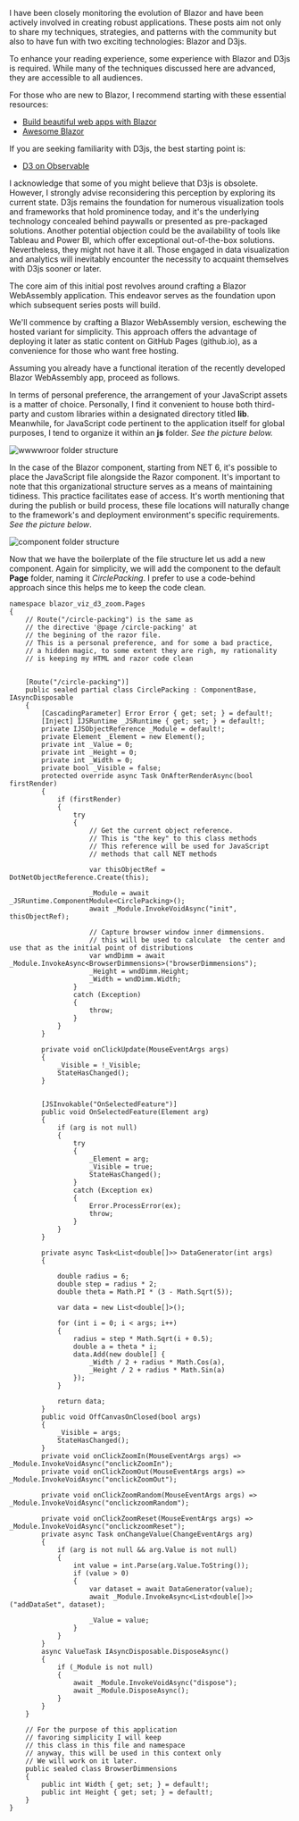 I have been closely monitoring the evolution of Blazor and have been actively involved in creating robust applications. These posts aim not only to share my techniques, strategies, and patterns with the community but also to have fun with two exciting technologies: Blazor and D3js.

To enhance your reading experience, some experience with Blazor and D3js is required. While many of the techniques discussed here are advanced, they are accessible to all audiences. 

For those who are new to Blazor, I recommend starting with these essential resources:
* [Build beautiful web apps with Blazor](https://dotnet.microsoft.com/en-us/apps/aspnet/web-apps/blazor)
* [Awesome Blazor](https://github.com/AdrienTorris/awesome-blazor)

If you are seeking familiarity with D3js, the best starting point is:
* [D3 on Observable](https://d3js.org/)

I acknowledge that some of you might believe that D3js is obsolete. However, I strongly advise reconsidering this perception by exploring its current state. D3js remains the foundation for numerous visualization tools and frameworks that hold prominence today, and it's the underlying technology concealed behind paywalls or presented as pre-packaged solutions. Another potential objection could be the availability of tools like Tableau and Power BI, which offer exceptional out-of-the-box solutions. Nevertheless, they might not have it all. Those engaged in data visualization and analytics will inevitably encounter the necessity to acquaint themselves with D3js sooner or later.

The core aim of this initial post revolves around crafting a Blazor WebAssembly application. This endeavor serves as the foundation upon which subsequent series posts will build.

We'll commence by crafting a Blazor WebAssembly version, eschewing the hosted variant for simplicity. This approach offers the advantage of deploying it later as static content on GitHub Pages (github.io), as a convenience for those who want free hosting.

Assuming you already have a functional iteration of the recently developed Blazor WebAssembly app, proceed as follows.

In terms of personal preference, the arrangement of your JavaScript assets is a matter of choice. Personally, I find it convenient to house both third-party and custom libraries within a designated directory titled **lib**. Meanwhile, for JavaScript code pertinent to the application itself for global purposes, I tend to organize it within an **js** folder. *See the picture below.*

![wwwwroor folder structure](https://dev-to-uploads.s3.amazonaws.com/uploads/articles/vte4fuxa7pieo78ze3kx.png)

In the case of the Blazor component, starting from NET 6, it's possible to place the JavaScript file alongside the Razor component. It's important to note that this organizational structure serves as a means of maintaining tidiness. This practice facilitates ease of access. It's worth mentioning that during the publish or build process, these file locations will naturally change to the framework's and deployment environment's specific requirements. *See the picture below*.

![component folder structure](https://dev-to-uploads.s3.amazonaws.com/uploads/articles/gjz21f30gtwtr3q6l6cb.png)

Now that we have the boilerplate of the file structure let us add a new component. Again for simplicity, we will add the component to the default **Page** folder, naming it *CirclePacking*. I prefer to use a code-behind approach since this helps me to keep the code clean.


```
namespace blazor_viz_d3_zoom.Pages
{
    // Route("/circle-packing") is the same as 
    // the directive '@page /circle-packing' at 
    // the begining of the razor file.
    // This is a personal preference, and for some a bad practice,
    // a hidden magic, to some extent they are righ, my rationality
    // is keeping my HTML and razor code clean


    [Route("/circle-packing")] 
    public sealed partial class CirclePacking : ComponentBase, IAsyncDisposable
    {
        [CascadingParameter] Error Error { get; set; } = default!;
        [Inject] IJSRuntime _JSRuntime { get; set; } = default!;
        private IJSObjectReference _Module = default!;
        private Element _Element = new Element();
        private int _Value = 0;
        private int _Height = 0;
        private int _Width = 0;
        private bool _Visible = false;        
        protected override async Task OnAfterRenderAsync(bool firstRender)
        {
            if (firstRender)
            {
                try
                {
                    // Get the current object reference.
                    // This is "the key" to this class methods
                    // This reference will be used for JavaScript
                    // methods that call NET methods

                    var thisObjectRef = DotNetObjectReference.Create(this);

                    _Module = await _JSRuntime.ComponentModule<CirclePacking>();
                    await _Module.InvokeVoidAsync("init", thisObjectRef);

                    // Capture browser window inner dimmensions.
                    // this will be used to calculate  the center and use that as the initial point of distributions
                    var wndDimm = await _Module.InvokeAsync<BrowserDimmensions>("browserDimmensions");
                    _Height = wndDimm.Height;
                    _Width = wndDimm.Width;                    
                }
                catch (Exception)
                {
                    throw;
                }
            }
        }

        private void onClickUpdate(MouseEventArgs args)
        {
            _Visible = !_Visible;
            StateHasChanged(); 
        }


        [JSInvokable("OnSelectedFeature")]
        public void OnSelectedFeature(Element arg)
        {
            if (arg is not null)
            {
                try
                {
                    _Element = arg; 
                    _Visible = true;
                    StateHasChanged();
                }
                catch (Exception ex)
                {
                    Error.ProcessError(ex);
                    throw;
                }
            }
        }

        private async Task<List<double[]>> DataGenerator(int args)
        {

            double radius = 6;
            double step = radius * 2;
            double theta = Math.PI * (3 - Math.Sqrt(5));

            var data = new List<double[]>();

            for (int i = 0; i < args; i++)
            {
                radius = step * Math.Sqrt(i + 0.5);
                double a = theta * i;
                data.Add(new double[] {
                    _Width / 2 + radius * Math.Cos(a),
                    _Height / 2 + radius * Math.Sin(a)
                });
            }

            return data;
        }
        public void OffCanvasOnClosed(bool args)
        {
            _Visible = args;
            StateHasChanged();
        }
        private void onClickZoomIn(MouseEventArgs args) => _Module.InvokeVoidAsync("onclickZoomIn");
        private void onClickZoomOut(MouseEventArgs args) => _Module.InvokeVoidAsync("onclickZoomOut");

        private void onClickZoomRandom(MouseEventArgs args) => _Module.InvokeVoidAsync("onclickzoomRandom");

        private void onClickZoomReset(MouseEventArgs args) => _Module.InvokeVoidAsync("onclickzoomReset");
        private async Task onChangeValue(ChangeEventArgs arg)
        {
            if (arg is not null && arg.Value is not null)
            {
                int value = int.Parse(arg.Value.ToString()); 
                if (value > 0)
                {
                    var dataset = await DataGenerator(value);
                    await _Module.InvokeAsync<List<double[]>>("addDataSet", dataset);

                    _Value = value;
                }
            }
        }
        async ValueTask IAsyncDisposable.DisposeAsync()
        {
            if (_Module is not null)
            {
                await _Module.InvokeVoidAsync("dispose");
                await _Module.DisposeAsync();
            }
        }
    }

    // For the purpose of this application
    // favoring simplicity I will keep
    // this class in this file and namespace
    // anyway, this will be used in this context only
    // We will work on it later.
    public sealed class BrowserDimmensions
    {
        public int Width { get; set; } = default!;
        public int Height { get; set; } = default!;
    }
}

```
